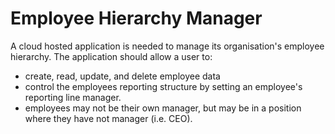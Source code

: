 # Employee Hierarchy Manager

A cloud hosted application is needed to manage its organisation's employee hierarchy. The application should allow a user to:

- create, read, update, and delete employee data
- control the employees reporting structure by setting an employee's reporting line manager.
- employees may not be their own manager, but may be in a position where they have not manager (i.e. CEO).
